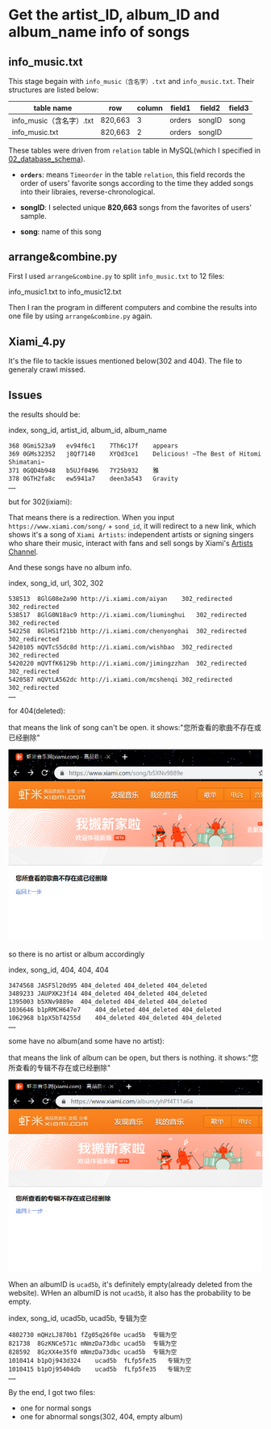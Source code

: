 
# Get the artist_ID, album_ID and album_name info of songs


## info_music.txt

This stage begain with `info_music（含名字）.txt` and `info_music.txt`. Their structures are listed below:

|table name|row|column|field1|field2|field3|
|---|---|---|---|---|---|
|info_music（含名字）.txt|820,663|3|  orders| songID| song|
|info_music.txt|820,663|2|orders| songID| |

These tables were driven from `relation` table in MySQL(which I specified in [02_database_schema]()).

* **`orders`**: means `Timeorder` in the table `relation`, this field records the order of users' favorite songs according to the time they added songs into their libraies,  reverse-chronological.

* **songID**: I selected unique **820,663** songs from the favorites of users' sample.

* **song**: name of this song


## arrange&combine.py

First I used `arrange&combine.py` to split `info_music.txt` to 12 files:

info_music1.txt to info_music12.txt

Then I ran the program in different computers and combine the results into one file by using `arrange&combine.py` again.


## Xiami_4.py

It's the file to tackle issues mentioned below(302 and 404). The file to generaly crawl missed.


## Issues

the results should be:

index, song_id, artist_id, album_id, album_name

```
368 0Gmi523a9   ev94f6c1    7Th6c17f    appears
369 0GMs32352   j8Qf7140    XYQd3ce1    Delicious! ~The Best of Hitomi Shimatani~
371 0GQD4b948   b5UJf0496   7Y25b932    雅
378 0GTH2fa8c   ew5941a7    deen3a543   Gravity
……
```

but for 302(ixiami):

That means there is a redirection. When you input `https://www.xiami.com/song/` + `sond_id`, it will redirect to a new link, which shows it's a song of `Xiami Artists`: independent artists or signing singers who share their music, interact with fans and sell songs by Xiami's [Artists Channel](https://technode.com/2013/07/17/xiami-artists-music-retail-platform-for-musicians/).

And these songs have no album info.

index, song_id, url, 302, 302

```
538513  8GlG08e2a90 http://i.xiami.com/aiyan    302_redirected  302_redirected
538517  8GlG0N18ac9 http://i.xiami.com/liuminghui   302_redirected  302_redirected
542258  8GlHS1f21bb http://i.xiami.com/chenyonghai  302_redirected  302_redirected
5420105 mQVTcS5dc8d http://i.xiami.com/wishbao  302_redirected  302_redirected
5420220 mQVTfK6129b http://i.xiami.com/jimingzzhan  302_redirected  302_redirected
5420587 mQVtLA562dc http://i.xiami.com/mcshenqi 302_redirected  302_redirected
……
```

for 404(deleted):

that means the link of song can't be open. it shows:"您所查看的歌曲不存在或已经删除"

<p align="center">
    <img src="https://github.com/Vida42/XiamiMusicAnalysis/blob/master/01_data_prep/03_songs_info/01_03_song_404.PNG" alt="Sample"  width="512" height="380">
    <p align="center">
        <em></em>
    </p>
</p>

so there is no artist or album accordingly

index, song_id, 404, 404, 404

```
3474568 JASF5l20d95 404_deleted 404_deleted 404_deleted
3489233 JAUPXK23f14 404_deleted 404_deleted 404_deleted
1395003 b5XNv9889e  404_deleted 404_deleted 404_deleted
1036646 b1pRMCH647e7    404_deleted 404_deleted 404_deleted
1062968 b1pX5bT4255d    404_deleted 404_deleted 404_deleted
……
```


some have no album(and some have no artist):

that means the link of album can be open, but thers is nothing. it shows:"您所查看的专辑不存在或已经删除"


<p align="center">
    <img src="https://github.com/Vida42/XiamiMusicAnalysis/blob/master/01_data_prep/03_songs_info/01_03_album_none.PNG" alt="Sample"  width="512" height="380">
    <p align="center">
        <em></em>
    </p>
</p>


When an albumID is `ucad5b`, it's definitely empty(already deleted from the website). WHen an albumID is not `ucad5b`, it also has the probability to be empty.


index, song_id, ucad5b, ucad5b, 专辑为空

```
4802730 mQHzLJ870b1 fZg05q26f0e ucad5b  专辑为空
821738  8GzKNCe571c mNmzDa73dbc ucad5b  专辑为空
828592  8GzXX4e35f0 mNmzDa73dbc ucad5b  专辑为空
1010414 b1pOj943d324    ucad5b  fLfp5fe35   专辑为空
1010415 b1pOj95404db    ucad5b  fLfp5fe35   专辑为空
……
```


By the end, I got two files:

* one for normal songs
* one for abnormal songs(302, 404, empty album)
